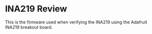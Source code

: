# INA219 Review

This is the firmware used when verifying the INA219 using the Adafruit INA219 breakout board.
